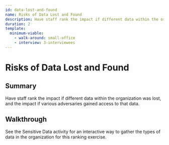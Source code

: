 ```yaml
---
id: data-lost-and-found
name: Risks of Data Lost and Found
description: Have staff rank the impact if different data within the organization was lost, and the impact if various adversaries...
duration: 2
template:
  minimum-viable:
    - walk-around: small-office
    - interview: 3-interviewees
---
```

# Risks of Data Lost and Found

## Summary

Have staff rank the impact if different data within the organization was lost, and the impact if various adversaries gained access to that data.




## Walkthrough

See the Sensitive Data activity for an interactive way to gather the types of data in the organization for this ranking exercise.

